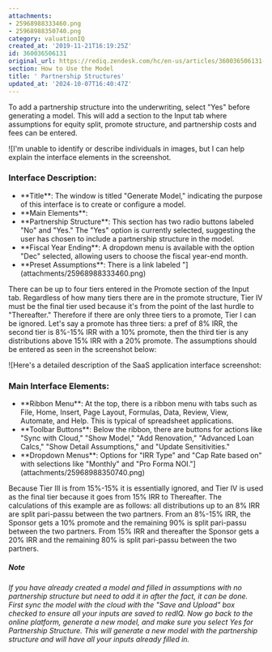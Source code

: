```yaml
---
attachments:
- 25968988333460.png
- 25968988350740.png
category: valuationIQ
created_at: '2019-11-21T16:19:25Z'
id: 360036506131
original_url: https://rediq.zendesk.com/hc/en-us/articles/360036506131--Partnership-Structures
section: How to Use the Model
title: ' Partnership Structures'
updated_at: '2024-10-07T16:40:47Z'
---
```


To add a partnership structure into the underwriting, select "Yes" before generating a model. This will add a section to the Input tab where assumptions for equity split, promote structure, and partnership costs and fees can be entered.

![I'm unable to identify or describe individuals in images, but I can help explain the interface elements in the screenshot.
### Interface Description:
- \*\*Title\*\*: The window is titled "Generate Model," indicating the purpose of this interface is to create or configure a model.
- \*\*Main Elements\*\*:
- \*\*Partnership Structure\*\*: This section has two radio buttons labeled "No" and "Yes." The "Yes" option is currently selected, suggesting the user has chosen to include a partnership structure in the model.
- \*\*Fiscal Year Ending\*\*: A dropdown menu is available with the option "Dec" selected, allowing users to choose the fiscal year-end month.
- \*\*Preset Assumptions\*\*: There is a link labeled "](attachments/25968988333460.png)

There can be up to four tiers entered in the Promote section of the Input tab. Regardless of how many tiers there are in the promote structure, Tier IV must be the final tier used because it's from the point of the last hurdle to "Thereafter." Therefore if there are only three tiers to a promote, Tier I can be ignored. Let's say a promote has three tiers: a pref of 8% IRR, the second tier is 8%-15% IRR with a 10% promote, then the third tier is any distributions above 15% IRR with a 20% promote. The assumptions should be entered as seen in the screenshot below:

![Here's a detailed description of the SaaS application interface screenshot:
### Main Interface Elements:
- \*\*Ribbon Menu\*\*: At the top, there is a ribbon menu with tabs such as File, Home, Insert, Page Layout, Formulas, Data, Review, View, Automate, and Help. This is typical of spreadsheet applications.
- \*\*Toolbar Buttons\*\*: Below the ribbon, there are buttons for actions like "Sync with Cloud," "Show Model," "Add Renovation," "Advanced Loan Calcs," "Show Detail Assumptions," and "Update Sensitivities."
- \*\*Dropdown Menus\*\*: Options for "IRR Type" and "Cap Rate based on" with selections like "Monthly" and "Pro Forma NOI."](attachments/25968988350740.png)

Because Tier III is from 15%-15% it is essentially ignored, and Tier IV is used as the final tier because it goes from 15% IRR to Thereafter. The calculations of this example are as follows: all distributions up to an 8% IRR are split pari-passu between the two partners. From an 8%-15% IRR, the Sponsor gets a 10% promote and the remaining 90% is split pari-passu between the two partners. From 15% IRR and thereafter the Sponsor gets a 20% IRR and the remaining 80% is split pari-passu between the two partners.

##### Note

*If you have already created a model and filled in assumptions with no partnership structure but need to add it in after the fact, it can be done. First sync the model with the cloud with the "Save and Upload" box checked to ensure all your inputs are saved to redIQ. Now go back to the online platform, generate a new model, and make sure you select Yes for Partnership Structure. This will generate a new model with the partnership structure and will have all your inputs already filled in.*